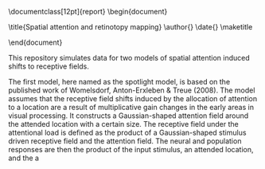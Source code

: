 \documentclass[12pt]{report}
\begin{document}

\title{Spatial attention and retinotopy mapping}
\author{}
\date{}
\maketitle


\end{document}

This repository simulates data for two models of spatial attention induced shifts to receptive fields. 

The first model, here named as the spotlight model, is based on the published work of Womelsdorf, Anton-Erxleben & Treue (2008). The model assumes that
the receptive field shifts induced by the allocation of attention to a location are a result of multiplicative gain changes in the early areas in visual processing.
It constructs a Gaussian-shaped attention field around the attended location with a certain size. The receptive field under the attentional load is defined as the
product of a Gaussian-shaped stimulus driven receptive field and the attention field. The neural and population responses are then the product of the input stimulus,
an attended location, and the a


